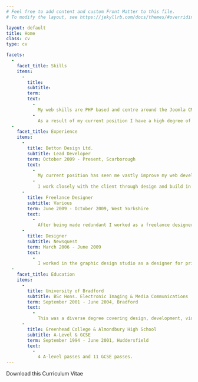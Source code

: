 ```yaml
---
# Feel free to add content and custom Front Matter to this file.
# To modify the layout, see https://jekyllrb.com/docs/themes/#overriding-theme-defaults

layout: default
title: Home
class: cv
type: cv

facets:
  -
    facet_title: Skills
    items:
      -
        title:
        subtitle:
        term:
        text:
          -
            My web skills are PHP based and centre around the Joomla CMS, of which I have been described as an expert. My current role means that I am full stack, producing websites right from design, through development and launch including server management.
          -
            As a result of my current position I have a high degree of skill in HTML, CSS (including SCSS/SASS), PHP, JavaScript as well as using SQL databases, and other PHP based languages such as Twig.
  -
    facet_title: Experience
    items:
      -
        title: Betton Design Ltd.
        subtitle: Lead Developer
        term: October 2009 - Present, Scarborough
        text:
          -
            My current position has seen me vastly improve my web development skills. I started as a designer with web experience but now I am lead on all web development work (around 90% of the business output). This work is mainly CMS based and can range from a simple brochure site to much more complex websites requiring custom development work.
          -
            I work closely with the client through design and build in order to create a quality product which surpasses expectation.
      -
        title: Freelance Designer
        subtitle: Various
        term: June 2009 - October 2009, West Yorkshire
        text:
          -
            After being made redundant I worked as a freelance designer for various agencies mainly designing websites.
      -
        title: Designer
        subtitle: Newsquest
        term: March 2006 - June 2009
        text:
          -
            I worked in the graphic design studio as a designer for print including adverts and editorial pages for various in-house publications. In addition to this I also created simple websites for customers.
  -
    facet_title: Education
    items:
      -
        title: University of Bradford
        subtitle: BSc Hons. Electronic Imaging & Media Communications
        term: September 2001 - June 2004, Bradford
        text:
          -
            This was a diverse degree covering design, development, video production, 3D modelling and more. I achieved an upper second class qualification.
      -
        title: Greenhead College & Almondbury High School
        subtitle: A-Level & GCSE
        term: September 1994 - June 2001, Huddersfield
        text:
          -
            4 A-level passes and 11 GCSE passes.
---
```


Download this Curriculum Vitae
